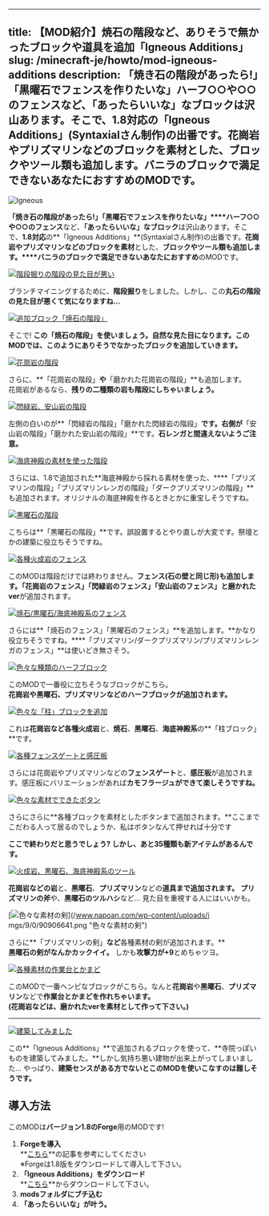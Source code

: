 
---
title: 【MOD紹介】焼石の階段など、ありそうで無かったブロックや道具を追加「Igneous Additions」
slug: /minecraft-je/howto/mod-igneous-additions
description: 「焼き石の階段があったら!」「黒曜石でフェンスを作りたいな」ハーフ○○や○○のフェンスなど、「あったらいいな」なブロックは沢山あります。そこで、1.8対応の「Igneous Additions」(Syntaxialさん制作)の出番です。花崗岩やプリズマリンなどのブロックを素材とした、ブロックやツール類も追加します。バニラのブロックで満足できないあなたにおすすめのMODです。
---

![Igneous](https://cdn-ak.f.st-hatena.com/images/fotolife/s/sasigume/20210208/20210208125821.png)

**「焼き石の階段があったら!」「黒曜石でフェンスを作りたいな」****ハーフ○○や○○のフェンス**など、**「あったらいいな」なブロック**は沢山あります。そこで、**1.8対応**の**「Igneous Additions」**(Syntaxialさん制作)の出番です。**花崗岩やプリズマリンなどのブロックを素材**とした、**ブロックやツール類も追加します。****バニラのブロックで満足できないあなたにおすすめ**のMODです。

[![階段掘りの階段の見た目が悪い](https://cdn-ak.f.st-hatena.com/images/fotolife/s/sasigume/20210208/20210208180824.png)](#f/e/feee85d9.png "階段掘りの階段の見た目が悪い")

ブランチマイニングするために、**階段掘り**をしました。しかし、この**丸石の階段の見た目が悪くて気になりますね…**

[![追加ブロック「焼石の階段」](https://cdn-ak.f.st-hatena.com/images/fotolife/s/sasigume/20210208/20210208175452.png)](#f/2/f2dab2d9.png "追加ブロック「焼石の階段」")

そこで! **この「焼石の階段」を使いましょう。**自然な見た目になります。このMODでは、このように**ありそうでなかったブロックを追加していきます。**

[![花崗岩の階段](https://cdn-ak.f.st-hatena.com/images/fotolife/s/sasigume/20210208/20210208133036.png)](#2/e/2ea11203.png "花崗岩の階段")

さらに、**「花崗岩の階段」**や**「磨かれた花崗岩の階段」**も追加します。  
花崗岩があるなら、**残りの二種類の岩も階段にしちゃいましょう。**

[![閃緑岩、安山岩の階段](https://cdn-ak.f.st-hatena.com/images/fotolife/s/sasigume/20210208/20210208125247.png)](#0/9/091d5ade.png "閃緑岩、安山岩の階段")

左側の白いのが**「閃緑岩の階段」「磨かれた閃緑岩の階段」**です。右側が**「安山岩の階段」「磨かれた安山岩の階段」**です。**石レンガと間違えないようご注意。**

[![海底神殿の素材を使った階段](https://cdn-ak.f.st-hatena.com/images/fotolife/s/sasigume/20210208/20210208152314.png)](#9/d/9d5b73e9.png "海底神殿の素材を使った階段")

さらには、1.8で追加された**海底神殿から採れる素材を使った、****「プリズマリンの階段」「プリズマリンレンガの階段」「ダークプリズマリンの階段」**も追加されます。オリジナルの海底神殿を作るときとかに重宝しそうですね。

[![黒曜石の階段](https://cdn-ak.f.st-hatena.com/images/fotolife/s/sasigume/20210208/20210208131014.png)](#1/8/18c42df5.png "黒曜石の階段")

こちらは**「黒曜石の階段」**です。誤設置するとやり直しが大変です。祭壇とかの建築に役立ちそうですね。

[![各種火成岩のフェンス](https://cdn-ak.f.st-hatena.com/images/fotolife/s/sasigume/20210208/20210208161929.png)](#d/5/d54a345e.png "各種火成岩のフェンス")

このMODは階段だけでは終わりません。**フェンス(石の壁と同じ形)**も追加します。**「花崗岩のフェンス」「閃緑岩のフェンス」「安山岩のフェンス」**と**磨かれたver**が追加されます。

[![焼石/黒曜石/海底神殿系のフェンス](https://cdn-ak.f.st-hatena.com/images/fotolife/s/sasigume/20210208/20210208125103.png)](#0/7/075b0dc5.png "焼石/黒曜石/海底神殿系のフェンス")

さらには**「焼石のフェンス」「黒曜石のフェンス」**を追加します。**かなり役立ちそうですね。****「プリズマリン/ダークプリズマリン/プリズマリンレンガのフェンス」**は使いどき無さそう。

[![色々な種類のハーフブロック](https://cdn-ak.f.st-hatena.com/images/fotolife/s/sasigume/20210208/20210208161410.png)](#c/f/cf695786.png "色々な種類のハーフブロック")

このMODで一番役に立ちそうなブロックがこちら。  
**花崗岩や黒曜石、プリズマリンなどのハーフブロックが追加されます。**

[![色々な「柱」ブロックを追加](https://cdn-ak.f.st-hatena.com/images/fotolife/s/sasigume/20210208/20210208135943.png)](#4/e/4edb2288.png "色々な「柱」ブロックを追加")

これは**花崗岩など各種火成岩**と、**焼石**、**黒曜石**、**海底神殿系**の**「柱ブロック」**です。

[![各種フェンスゲートと感圧板](https://cdn-ak.f.st-hatena.com/images/fotolife/s/sasigume/20210208/20210208162336.png)](#d/8/d84f6fa8.png "各種フェンスゲートと感圧板")

さらには花崗岩やプリズマリンなどの**フェンスゲート**と、**感圧板**が追加されます。感圧板にバリエーションがあれば**カモフラージュができて楽しそうですね。**

[![色々な素材でできたボタン](https://cdn-ak.f.st-hatena.com/images/fotolife/s/sasigume/20210208/20210208131611.png)](#1/f/1faf7c12.png "色々な素材でできたボタン")

さらにさらに**各種ブロックを素材としたボタンまで追加されます。**ここまでこだわる人って居るのでしょうか、私はボタンなんて押せれば十分です

**ここで終わりだと思うでしょう? しかし、あと35種類も新アイテムがあるんです。**

[![火成岩、黒曜石、海底神殿系のツール](https://cdn-ak.f.st-hatena.com/images/fotolife/s/sasigume/20210208/20210208150259.jpg)](#8/8/883e73cb.jpg "火成岩、黒曜石、海底神殿系のツール")

**花崗岩などの岩**と、**黒曜石**、**プリズマリン**などの**道具まで追加されます。** **プリズマリンの斧**や、**黒曜石のツルハシ**など… 見た目を重視する人にはいいかも。

[![色々な素材の剣](https://cdn-ak.f.st-hatena.com/images/fotolife/s/sasigume/20210208/20210208151042.png)](/www.napoan.com/wp-content/uploads/i
mgs/9/0/90906641.png "色々な素材の剣")

さらに**「プリズマリンの剣」**など**各種素材の剣が追加されます。**  
**黒曜石の剣がなんかカックイイ。** しかも**攻撃力が+9**とめちゃツヨ。

[![各種素材の作業台とかまど](https://cdn-ak.f.st-hatena.com/images/fotolife/s/sasigume/20210208/20210208132208.png)](#2/6/261c1def.png "各種素材の作業台とかまど")

このMODで一番ヘンピなブロックがこちら。なんと**花崗岩**や**黒曜石**、**プリズマリン**などで**作業台とかまどを作れちゃいます。**  
**(花崗岩などは、磨かれたverを素材として作って下さい。)**

---

[![建築してみました](https://cdn-ak.f.st-hatena.com/images/fotolife/s/sasigume/20210208/20210208152518.png)](#9/f/9f9d5932.png "建築してみました")

この**「Igneous Additions」**で追加されるブロックを使って、**寺院っぽいものを建築してみました。**しかし気持ち悪い建物が出来上がってしまいました… やっぱり、**建築センスがある方でないとこのMODを使いこなすのは難しそうです。**

## 導入方法 

このMODは**バージョン1.8のForge**用のMODです!

1.  **Forgeを導入**  
    **[こちら](/new-way-to-install-mod/#forge-inst)**の記事を参考にしてください  
    ※Forgeは1.8版をダウンロードして導入して下さい。
2.  **「Igneous Additions」をダウンロード**  
    **[こちら](http://www.minecraftforum.net/forums/mapping-and-modding/minecraft-mods/2357019-igneous-additions-1-1-more-than-just-a-rock-2650 "「Igneous Additions」のダウンロード")**からダウンロードして下さい。
3.  **modsフォルダにブチ込む**
4.  **「あったらいいな」が叶う。**
